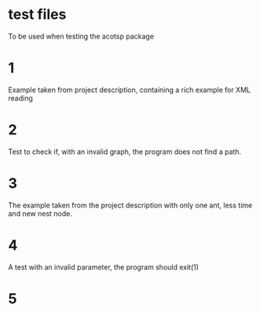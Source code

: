 # test files

To be used when testing the acotsp package

# 1

Example taken from project description, containing a rich example for XML reading

# 2

Test to check if, with an invalid graph, the program does not find a path.

# 3

The example taken from the project description with only one ant, less time and new nest node.

# 4

A test with an invalid parameter, the program should exit(1)

# 5
